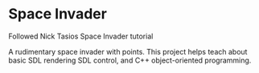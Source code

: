 # Space Invader
Followed Nick Tasios Space Invader tutorial 

A rudimentary space invader with points. This project helps teach about basic SDL rendering SDL control, and C++ object-oriented programming.
